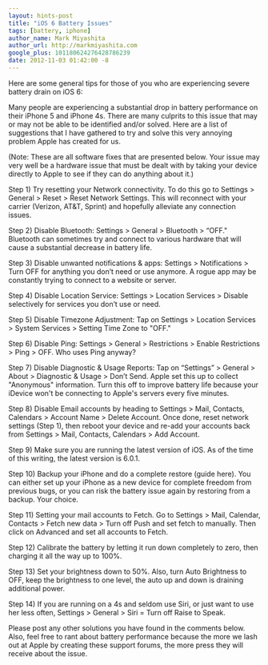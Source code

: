 ```yaml
---
layout: hints-post
title: "iOS 6 Battery Issues"
tags: [battery, iphone]
author_name: Mark Miyashita
author_url: http://markmiyashita.com
google_plus: 101180624276428786239
date: 2012-11-03 01:42:00 -8
---
```


Here are some general tips for those of you who are experiencing severe battery drain on iOS 6:

Many people are experiencing a substantial drop in battery performance on their iPhone 5 and iPhone 4s. There are many culprits to this issue that may or may not be able to be identified and/or solved. Here are a list of suggestions that I have gathered to try and solve this very annoying problem Apple has created for us.

(Note: These are all software fixes that are presented below. Your issue may very well be a hardware issue that must be dealt with by taking your device directly to Apple to see if they can do anything about it.)

Step 1) Try resetting your Network connectivity. To do this go to Settings > General > Reset > Reset Network Settings. This will reconnect with your carrier (Verizon, AT&T, Sprint) and hopefully alleviate any connection issues.

Step 2) Disable Bluetooth: Settings > General > Bluetooth > “OFF." Bluetooth can sometimes try and connect to various hardware that will cause a substantial decrease in battery life.

Step 3) Disable unwanted notifications & apps: Settings > Notifications > Turn OFF for anything you don’t need or use anymore. A rogue app may be constantly trying to connect to a website or server.

Step 4) Disable Location Service: Settings > Location Services > Disable selectively for services you don’t use or need.

Step 5) Disable Timezone Adjustment: Tap on Settings > Location Services > System Services > Setting Time Zone to "OFF."

Step 6) Disable Ping: Settings > General > Restrictions > Enable Restrictions > Ping > OFF. Who uses Ping anyway?

Step 7) Disable Diagnostic & Usage Reports: Tap on “Settings” > General > About > Diagnostic & Usage > Don’t Send. Apple set this up to collect "Anonymous" information. Turn this off to improve battery life because your iDevice won't be connecting to Apple's servers every five minutes.

Step 8) Disable Email accounts by heading to Settings > Mail, Contacts, Calendars > Account Name > Delete Account. Once done, reset network settings (Step 1), then reboot your device and re-add your accounts back from Settings > Mail, Contacts, Calendars > Add Account.

Step 9) Make sure you are running the latest version of iOS. As of the time of this writing, the latest version is 6.0.1.

Step 10) Backup your iPhone and do a complete restore (guide here). You can either set up your iPhone as a new device for complete freedom from previous bugs, or you can risk the battery issue again by restoring from a backup. Your choice.

Step 11) Setting your mail accounts to Fetch. Go to Settings > Mail, Calendar, Contacts > Fetch new data > Turn off Push and set fetch to manually. Then click on Advanced and set all accounts to Fetch.

Step 12) Calibrate the battery by letting it run down completely to zero, then charging it all the way up to 100%.

Step 13) Set your brightness down to 50%. Also, turn Auto Brightness to OFF, keep the brightness to one level, the auto up and down is draining additional power.

Step 14) If you are running on a 4s and seldom use Siri, or just want to use her less often, Settings > General > Siri = Turn off Raise to Speak.

Please post any other solutions you have found in the comments below. Also, feel free to rant about battery performance because the more we lash out at Apple by creating these support forums, the more press they will receive about the issue.

